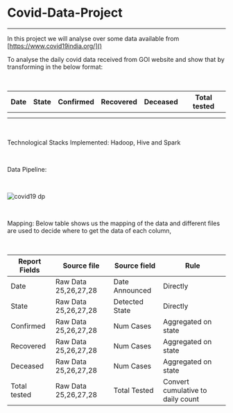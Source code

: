 # Covid-Data-Project
----------------------------

In this project we will analyse over some data available from [https://www.covid19india.org/]()

To analyse the daily covid data received from GOI website and show that by transforming in the
below format:

<br>

| Date  | State  | Confirmed  | Recovered  | Deceased  | Total tested  |
| ------------ | ------------ | ------------ | ------------ | ------------ | ------------ |
|   |   |   |   |   |   |
|   |   |   |   |   |   |

<br> 

Technological Stacks Implemented: Hadoop, Hive and Spark

<br>

Data Pipeline: 

<br> 

![covid19 dp](https://user-images.githubusercontent.com/87247136/128860228-c455bfee-bbb1-4ce0-b651-cf0cba46943e.jpeg)

<br>

Mapping: Below table shows us the mapping of the data and different files are used to decide where to get
the data of each column,

<br>

| Report Fields  | Source file  | Source field  | Rule  |
| ------------ | ------------ | ------------ | ------------ |
| Date  | Raw Data 25,26,27,28  | Date Announced  | Directly  |
| State  | Raw Data 25,26,27,28  | Detected State  | Directly  |
| Confirmed  | Raw Data 25,26,27,28  | Num Cases  | Aggregated on state  |
| Recovered  | Raw Data 25,26,27,28  | Num Cases  | Aggregated on state   |
| Deceased  | Raw Data 25,26,27,28  | Num Cases  | Aggregated on state  |
| Total tested  | Raw Data 25,26,27,28  | Total Tested  | Convert cumulative to daily count  |
